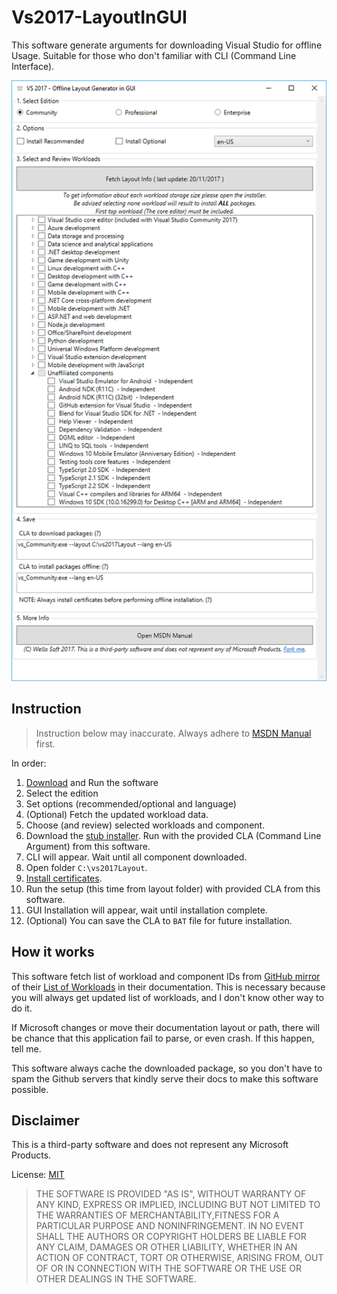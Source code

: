 # Vs2017-LayoutInGUI

This software generate arguments for downloading Visual Studio for offline Usage. Suitable for those who don't familiar with CLI (Command Line Interface).

![Screenshot](Info/Screenshot.png)

## Instruction

> Instruction below may inaccurate. Always adhere to [MSDN Manual][officialmanual] first.

In order:

1. [Download][medown] and Run the software
2. Select the edition
2. Set options (recommended/optional and language)
3. (Optional) Fetch the updated workload data.
4. Choose (and review) selected workloads and component.
5. Download the [stub installer][installer]. Run with the provided CLA (Command Line Argument) from this software.
6. CLI will appear. Wait until all component downloaded.
7. Open folder `C:\vs2017Layout`.
8. [Install certificates][certificates].
9. Run the setup (this time from layout folder) with provided CLA from this software. 
10. GUI Installation will appear, wait until installation complete.
11. (Optional) You can save the CLA to `BAT` file for future installation.

## How it works

This software fetch list of workload and component IDs from [GitHub mirror][workloadsgit] of their [List of Workloads](workloadsdoc) in their documentation. This is necessary because you will always get updated list of workloads, and I don't know other way to do it. 

If Microsoft changes or move their documentation layout or path, there will be chance that this application fail to parse, or even crash. If this happen, tell me.

This software always cache the downloaded package, so you don't have to spam the Github servers that kindly serve their docs to make this software possible.

## Disclaimer

This is a third-party software and does not represent any Microsoft Products.

License: [MIT](LICENSE)

> THE SOFTWARE IS PROVIDED "AS IS", WITHOUT WARRANTY OF ANY KIND, EXPRESS OR IMPLIED, INCLUDING BUT NOT LIMITED TO THE WARRANTIES OF MERCHANTABILITY,FITNESS FOR A PARTICULAR PURPOSE AND NONINFRINGEMENT. IN NO EVENT SHALL THE AUTHORS OR COPYRIGHT HOLDERS BE LIABLE FOR ANY CLAIM, DAMAGES OR OTHER LIABILITY, WHETHER IN AN ACTION OF CONTRACT, TORT OR OTHERWISE, ARISING FROM, OUT OF OR IN CONNECTION WITH THE SOFTWARE OR THE USE OR OTHER DEALINGS IN THE SOFTWARE.

[medown]: https://github.com/willnode/Vs2017-LayoutInGUI/releases
[installer]: https://docs.microsoft.com/en-us/visualstudio/install/install-vs-inconsistent-quality-network#step-1---download-the-visual-studio-bootstrapper
[officialmanual]: https://docs.microsoft.com/en-us/visualstudio/install/install-vs-inconsistent-quality-network
[workloadsdoc]: https://docs.microsoft.com/en-us/visualstudio/install/workload-and-component-ids
[workloadsgit]: https://github.com/MicrosoftDocs/visualstudio-docs/blob/master/docs/install/workload-and-component-ids.md
[certificates]: https://docs.microsoft.com/en-us/visualstudio/install/install-certificates-for-visual-studio-offline